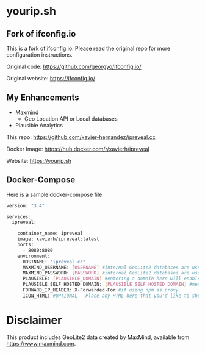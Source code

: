 
# yourip.sh

## Fork of ifconfig.io
This is a fork of ifconfig.io. Please read the original repo for more configuration instructions.

Original code: https://github.com/georgyo/ifconfig.io/

Original website: https://ifconfig.io/

## My Enhancements
- Maxmind
  - Geo Location API or Local databases
- Plausible Analytics

This repo: https://github.com/xavier-hernandez/ipreveal.cc

Docker Image: https://hub.docker.com/r/xavierh/ipreveal

Website: https://yourip.sh

## Docker-Compose

Here is a sample docker-compose file:

``` bash
version: "3.4"

services:
  ipreveal:

    container_name: ipreveal
    image: xavierh/ipreveal:latest
    ports:
      - 8080:8080
    environment:
      HOSTNAME: "ipreveal.cc"
      MAXMIND_USERNAME: [USERNAME] #internal GeoLite2 databases are used if your not passing a username or password 
      MAXMIND_PASSWORD: [PASSWORD] #internal GeoLite2 databases are used if your not passing a username or password
      PLAUSIBLE: [PLAUSIBLE_DOMAIN] #entering a domain here will enable the snippet
      PLAUSIBLE_SELF_HOSTED_DOMAIN: [PLAUSIBLE_SELF_HOSTED_DOMAIN] #meant to set the JS script to your self hosted domain
      FORWARD_IP_HEADER: X-Forwarded-For #if using npm as proxy
      ICON_HTML: #OPTIONAL - Place any HTML here that you'd like to show in the top right of the page
```
# **Disclaimer**
This product includes GeoLite2 data created by MaxMind, available from
<a href="https://www.maxmind.com">https://www.maxmind.com</a>.






